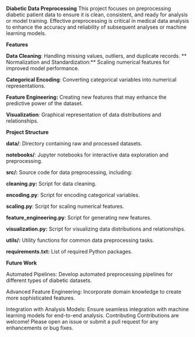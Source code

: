 **Diabetic Data Preprocessing**
This project focuses on preprocessing diabetic patient data to ensure it is clean, consistent, and ready for analysis or model training. Effective preprocessing is critical in medical data analysis to enhance the accuracy and reliability of subsequent analyses or machine learning models.

**Features**

**Data Cleaning**: Handling missing values, outliers, and duplicate records.
**
Normalization and Standardization:** Scaling numerical features for improved model performance.

**Categorical Encoding**: Converting categorical variables into numerical representations.

**Feature Engineering:** Creating new features that may enhance the predictive power of the dataset.

**Visualization**: Graphical representation of data distributions and relationships.

**Project Structure**

**data/**: Directory containing raw and processed datasets.

**notebooks/**: Jupyter notebooks for interactive data exploration and preprocessing.

**src/:** Source code for data preprocessing, including:

**cleaning.py:** Script for data cleaning.

**encoding.py**: Script for encoding categorical variables.

**scaling.py**: Script for scaling numerical features.

**feature_engineering.py**: Script for generating new features.

**visualization.py:** Script for visualizing data distributions and relationships.

**utils/:** Utility functions for common data preprocessing tasks.

**requirements.txt:** List of required Python packages.

**Future Work**

Automated Pipelines: Develop automated preprocessing pipelines for different types of diabetic datasets.

Advanced Feature Engineering: Incorporate domain knowledge to create more sophisticated features.

Integration with Analysis Models: Ensure seamless integration with machine learning models for end-to-end analysis.
Contributing
Contributions are welcome! Please open an issue or submit a pull request for any enhancements or bug fixes.
